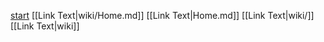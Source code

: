 [start](wiki/Home.md)
[[Link Text|wiki/Home.md]]
[[Link Text|Home.md]]
[[Link Text|wiki/]]
[[Link Text|wiki]]
